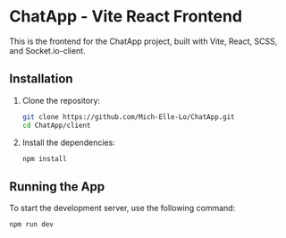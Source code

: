 # ChatApp - Vite React Frontend

This is the frontend for the ChatApp project, built with Vite, React, SCSS, and Socket.io-client.

## Installation

1. Clone the repository:

   ```bash
   git clone https://github.com/Mich-Elle-Lo/ChatApp.git
   cd ChatApp/client
   ```

2. Install the dependencies:

   ```bash
   npm install
   ```

## Running the App

To start the development server, use the following command:

```bash
npm run dev
```
